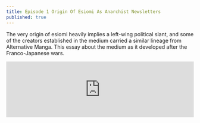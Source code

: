 ```yaml
---
title: Episode 1 Origin Of Esiomi As Anarchist Newsletters
published: true
---
```

The very origin of esiomi heavily implies a left-wing political slant, and some of the creators established in the medium carried a similar lineage from Alternative Manga. This essay about the medium as it developed after the Franco-Japanese wars.

<iframe title="Origins Of Esiomi As Anarchist Newsletters" allowtransparency="true" height="150" width="100%" style="border: none; overflow: scroll; -webkit-overflow-scrolling: touch; min-width: 100%; *width: 100%; width: 1px;" scrolling="no" data-name="pb-iframe-player" src="https://www.podbean.com/player-v2/?i=vvmgw-10783c6-pb&from=pb6admin&share=1&download=1&rtl=0&fonts=Arial&skin=2&btn-skin=2"></iframe>
